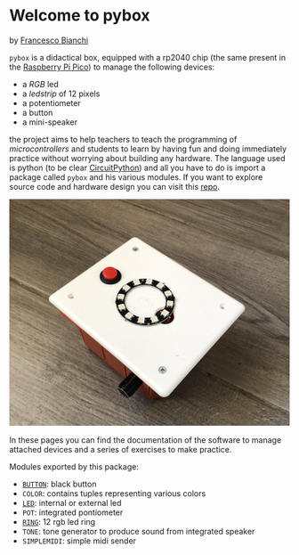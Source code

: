 # Welcome to pybox

by [Francesco Bianchi](https://www.francescobianchi.cloud)

`pybox` is a didactical box, equipped with a rp2040 chip (the same present in the [Raspberry Pi Pico](https://www.raspberrypi.com/products/raspberry-pi-pico/)) to manage the following devices:
- a *RGB* led
- a *ledstrip* of 12 pixels
- a potentiometer
- a button
- a mini-speaker

the project aims to help teachers to teach the programming of *microcontrollers* and students to learn by having fun and doing immediately practice without worrying about building any hardware. 
The language used is python (to be clear [CircuitPython](https://circuitpython.org/)) and all you have to do is import a package called `pybox` and his various modules. 
If you want to explore source code and hardware design you can visit this [repo](https://github.com/pythoninabox/pybox2).

![](./pybox.png)

In these pages you can find the documentation of the software to manage attached devices and a series of exercises to make practice. 

Modules exported by this package: 

- [`BUTTON`](button.md): black button  
- `COLOR`: contains tuples representing various colors 
- [`LED`](led.md): internal or external led  
- `POT`: integrated pontiometer 
- [`RING`](ring.md): 12 rgb led ring
- `TONE`: tone generator to produce sound from integrated speaker 
- `SIMPLEMIDI`: simple midi sender 
